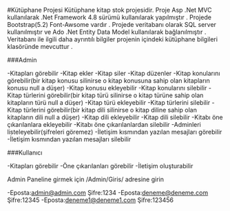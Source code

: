 #Kütüphane Projesi
Kütüphane kitap stok projesidir.  Proje Asp .Net MVC kullanılarak .Net Framework 4.8 sürümü kullanılarak yapılmıştır . Projede Bootstrap(5.2) Font-Awsome vardır . Projede veritabanı olarak SQL server kullanılmıştır ve Ado .Net Entity Data Model kullanılarak bağlanılmıştır
. Veritabanı ile ilgili daha ayrıntılı bilgiler projenin içindeki kütüphane bilgileri klasöründe mevcuttur . 

###Admin

-Kitapları görebilir
-Kitap ekler
-Kitap siler
-Kitap düzenler
-Kitap konularını görebilir(bir kitap konusu silinirse o kitap konusuna sahip olan kitapların konusu null a düşer)
-Kitap konusu ekleyebilir
-Kitap konularını silebilir
-Kitap türlerini görebilir(bir kitap türü silinirse o kitap türüne sahip olan kitapların türü null a düşer)
-Kitap türü ekleyebilir
-Kitap türlerini silebilir
-Kitap türlerini görebilir(bir kitap dili silinirse o kitap diline sahip olan kitapların dili null a düşer)
-Kitap dili ekleyebilir
-Kitap dili silebilir
-Kitabı öne çıkarılanlara ekleyebilir
-Kitabı öne çıkarılanlardan silebilir
-Adminleri listeleyebilir(şifreleri göremez)
-İletişim kısmından yazılan mesajları görebilir
-İletişim kısmından yazılan mesajları silebilir

###Kullanıcı

-Kitapları görebilir
-Öne çıkarılanları görebilir
-İletişim oluşturabilir

Admin Paneline girmek için /Admin/Giris/ adresine girin

-Eposta:admin@admin.com 		Şifre:1234
-Eposta:deneme@deneme.com 	Şifre:12345
-Eposta:deneme1@deneme1.com 	Şifre:123456



